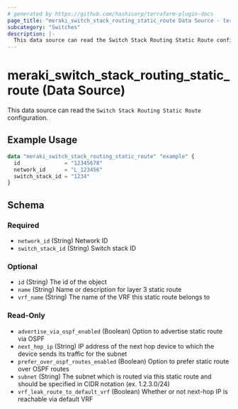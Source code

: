 ```yaml
---
# generated by https://github.com/hashicorp/terraform-plugin-docs
page_title: "meraki_switch_stack_routing_static_route Data Source - terraform-provider-meraki"
subcategory: "Switches"
description: |-
  This data source can read the Switch Stack Routing Static Route configuration.
---
```


# meraki_switch_stack_routing_static_route (Data Source)

This data source can read the `Switch Stack Routing Static Route` configuration.

## Example Usage

```terraform
data "meraki_switch_stack_routing_static_route" "example" {
  id              = "12345678"
  network_id      = "L_123456"
  switch_stack_id = "1234"
}
```

<!-- schema generated by tfplugindocs -->
## Schema

### Required

- `network_id` (String) Network ID
- `switch_stack_id` (String) Switch stack ID

### Optional

- `id` (String) The id of the object
- `name` (String) Name or description for layer 3 static route
- `vrf_name` (String) The name of the VRF this static route belongs to

### Read-Only

- `advertise_via_ospf_enabled` (Boolean) Option to advertise static route via OSPF
- `next_hop_ip` (String) IP address of the next hop device to which the device sends its traffic for the subnet
- `prefer_over_ospf_routes_enabled` (Boolean) Option to prefer static route over OSPF routes
- `subnet` (String) The subnet which is routed via this static route and should be specified in CIDR notation (ex. 1.2.3.0/24)
- `vrf_leak_route_to_default_vrf` (Boolean) Whether or not next-hop IP is reachable via default VRF

